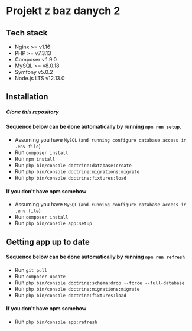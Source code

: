 # Projekt z baz danych 2

## Tech stack

- Nginx >= v1.16
- PHP >= v7.3.13
- Composer v.1.9.0
- MySQL >= v8.0.18
- Symfony v5.0.2
- Node.js LTS v12.13.0

## Installation
##### Clone this repository

#### Sequence below can be done automatically by running `npm run setup`.

- Assuming you have `MySQL` (`and running configure database access in .env file`)
- Run `composer install`
- Run `npm install`
- Run `php bin/console doctrine:database:create`
- Run `php bin/console doctrine:migrations:migrate`
- Run `php bin/console doctrine:fixtures:load`

#### If you don't have npm somehow

- Assuming you have `MySQL` (`and running configure database access in .env file`)
- Run `composer install`
- Run `php bin/console app:setup`

## Getting app up to date
#### Sequence below can be done automatically by running `npm run refresh`

- Run `git pull`
- Run `composer update`
- Run `php bin/console doctrine:schema:drop --force --full-database`
- Run `php bin/console doctrine:migrations:migrate`
- Run `php bin/console doctrine:fixtures:load`

#### If you don't have npm somehow

- Run `php bin/console app:refresh`